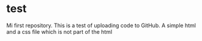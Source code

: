 # test
Mi first repository.
This is a test of uploading code to GitHub.
A simple html and a css file which is not part of the html
